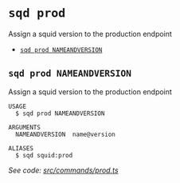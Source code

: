 `sqd prod`
==========

Assign a squid version to the production endpoint

* [`sqd prod NAMEANDVERSION`](#sqd-prod-nameandversion)

## `sqd prod NAMEANDVERSION`

Assign a squid version to the production endpoint

```
USAGE
  $ sqd prod NAMEANDVERSION

ARGUMENTS
  NAMEANDVERSION  name@version

ALIASES
  $ sqd squid:prod
```

_See code: [src/commands/prod.ts](https://github.com/subsquid/squid-cli/tree/master/src/commands/prod.ts)_
